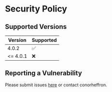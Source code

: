 # Security Policy

## Supported Versions

| Version | Supported          |
| ------- | ------------------ |
| 4.0.2   | :white_check_mark: |
| <= 4.0.1   | :x:                |

## Reporting a Vulnerability

Please submit issues [here](https://github.com/conorheffron/marjaderoniet/issues) or contact conorheffron.
